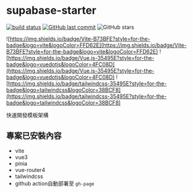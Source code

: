 # supabase-starter
[![build status](https://github.com/connectshark/supabase-starter/actions/workflows/deploy.yml/badge.svg?branch=main)](https://github.com/connectshark/supabase-starter/actions/workflows/deploy.yml)
[![GitHub last commit](https://img.shields.io/github/last-commit/connectshark/supabase-starter.svg?style=flat)](https://github.com/connectshark/supabase-starter)
![GitHub stars](https://img.shields.io/github/stars/connectshark/supabase-starter.svg?style=social&label=Stars&style=plastic)


![https://img.shields.io/badge/Vite-B73BFE?style=for-the-badge&logo=vite&logoColor=FFD62E](https://img.shields.io/badge/Vite-B73BFE?style=for-the-badge&logo=vite&logoColor=FFD62E)
![https://img.shields.io/badge/Vue.js-35495E?style=for-the-badge&logo=vuedotjs&logoColor=4FC08D](https://img.shields.io/badge/Vue.js-35495E?style=for-the-badge&logo=vuedotjs&logoColor=4FC08D)
![https://img.shields.io/badge/tailwindcss-35495E?style=for-the-badge&logo=tailwindcss&logoColor=38BCF8](https://img.shields.io/badge/tailwindcss-35495E?style=for-the-badge&logo=tailwindcss&logoColor=38BCF8)

快速開發模板架構

## 專案已安裝內容

- vite
- vue3
- pinia
- vue-router4
- tailwindcss
- github action自動部署至 `gh-page`